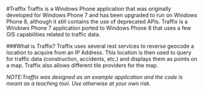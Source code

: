 #Traffix
Traffix is a Windows Phone application that was originally developed for Windows Phone 7 and has been upgraded to run on Windows Phone 8, although it still contains the use of deprecated APIs. Traffix is a Windows Phone 7 application ported to Windows Phone 8 that uses a few GIS capabilities related to traffic data.

###What is Traffix?
Traffix uses several rest services to reverse geocode a location to acquire from an IP Address. This location is then used to query for traffic data (construction, accidents, etc.) and displays them as points on a map. Traffix also allows different tile providers for the map.

_NOTE:Traffix was designed as an example application and the code is meant as a teaching tool. Use otherwise at your own risk._